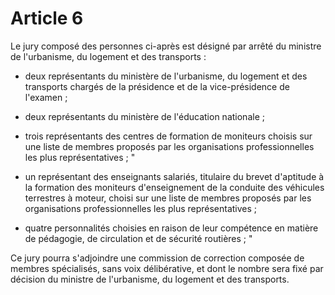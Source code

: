 # Article 6

Le jury composé des personnes ci-après est désigné par arrêté du ministre de l'urbanisme, du logement et des transports :

- deux représentants du ministère de l'urbanisme, du logement et des transports chargés de la présidence et de la vice-présidence de l'examen ;

- deux représentants du ministère de l'éducation nationale ;

- trois représentants des centres de formation de moniteurs choisis sur une liste de membres proposés par les organisations professionnelles les plus représentatives ; "

- un représentant des enseignants salariés, titulaire du brevet d'aptitude à la formation des moniteurs d'enseignement de la conduite des véhicules terrestres à moteur, choisi sur une liste de membres proposés par les organisations professionnelles les plus représentatives ;

- quatre personnalités choisies en raison de leur compétence en matière de pédagogie, de circulation et de sécurité routières ; "

Ce jury pourra s'adjoindre une commission de correction composée de membres spécialisés, sans voix délibérative, et dont le nombre sera fixé par décision du ministre de l'urbanisme, du logement et des transports.
